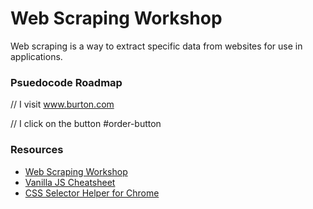# Web Scraping Workshop

Web scraping is a way to extract specific data from websites for use in applications.

### Psuedocode Roadmap

// I visit www.burton.com

// I click on the button #order-button


### Resources

- [Web Scraping Workshop](https://frontend.turing.io/lessons/module-4/web-scraping-workshop.html)
- [Vanilla JS Cheatsheet](https://gist.github.com/thegitfather/9c9f1a927cd57df14a59c268f118ce86)
- [CSS Selector Helper for Chrome](https://chrome.google.com/webstore/detail/css-selector-helper-for-c/gddgceinofapfodcekopkjjelkbjodin?utm_source=gmail)
